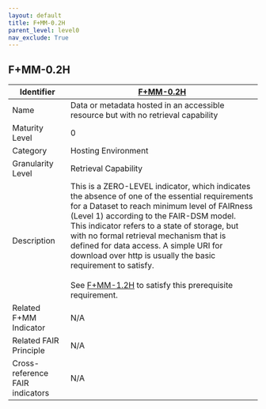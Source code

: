 ```yaml
---
layout: default
title: F+MM-0.2H
parent_level: level0
nav_exclude: True
---
```


## F+MM-0.2H

| Identifier | [F+MM-0.2H](https://github.com/FAIRplus/Data-Maturity/edit/v0.3/docs/_indicators/2.F+MM-0.2H.md) |
| --------- | ----------|
| Name | Data or metadata hosted in an accessible resource but with no retrieval capability |
| Maturity Level | 0 |
| Category | Hosting Environment |
| Granularity Level | Retrieval Capability |
| Description | This is a ZERO-LEVEL indicator, which indicates the absence of one of the essential requirements for a Dataset to reach minimum level of FAIRness (Level 1) according to the FAIR-DSM model. This indicator refers to a state of storage, but with no formal retrieval mechanism that is defined for data access. A simple URI for download over http is usually the basic requirement to satisfy.<br><br> See [F+MM-1.2H](https://github.com/FAIRplus/Data-Maturity/edit/v0.3/docs/_indicators/C.%20F+MM-1.2H.md) to satisfy this prerequisite requirement. |
| Related F+MM Indicator| N/A |
| Related FAIR Principle | N/A |
| Cross-reference FAIR indicators | N/A |